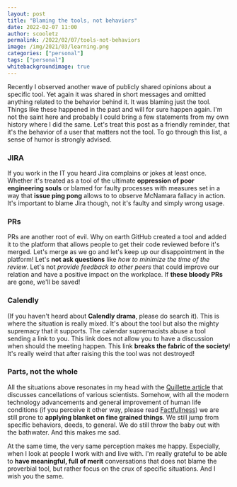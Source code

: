 ```yaml
---
layout: post
title: "Blaming the tools, not behaviors"
date: 2022-02-07 11:00
author: scooletz
permalink: /2022/02/07/tools-not-behaviors
image: /img/2021/03/learning.png
categories: ["personal"]
tags: ["personal"]
whitebackgroundimage: true
---
```


Recently I observed another wave of publicly shared opinions about a specific tool. Yet again it was shared in short messages and omitted anything related to the behavior behind it. It was blaming just the tool. Things like these happened in the past and will for sure happen again. I'm not the saint here and probably I could bring a few statements from my own history where I did the same. Let's treat this post as a friendly reminder, that it's the behavior of a user that matters not the tool. To go through this list, a sense of humor is strongly advised.

### JIRA

If you work in the IT you heard Jira complains or jokes at least once. Whether it's treated as a tool of the ultimate **oppression of poor engineering souls** or blamed for faulty processes with measures set in a way that **issue ping pong** allows to to observe McNamara fallacy in action. It's important to blame Jira though, not it's faulty and simply wrong usage.

### PRs

PRs are another root of evil. Why on earth GitHub created a tool and added it to the platform that allows people to get their code reviewed before it's merged. Let's merge as we go and let's keep up our disappointment in the platform! Let's **not ask questions** like _how to minimize the time of the review_. Let's not _provide feedback to other peers_ that could improve our relation and have a positive impact on the workplace. If **these bloody PRs** are gone, we'll be saved!

### Calendly

(If you haven't heard about **Calendly drama**, please do search it). This is where the situation is really mixed. It's about the tool but also the mighty supremacy that it supports. The calendar supremacists abuse a tool sending a link to you. This link does not allow you to have a discussion when should the meeting happen. This link **breaks the fabric of the society**! It's really weird that after raising this the tool was not destroyed!

### Parts, not the whole

All the situations above resonates in my head with the [Quillette article](https://quillette.com/2021/12/18/scientists-must-gain-the-courage-to-oppose-the-politicization-of-their-disciplines) that discusses cancellations of various scientists. Somehow, with all the modern technology advancements and general improvement of human life conditions (if you perceive it other way, please read [Factfullness](https://www.goodreads.com/book/show/34890015-factfulness)) we are still prone to **applying blanket on fine grained things**. We still jump from specific behaviors, deeds, to general. We do still throw the baby out with the bathwater. And this makes me sad.

At the same time, the very same perception makes me happy. Especially, when I look at people I work with and live with. I'm really grateful to be able to **have meaningful, full of merit** conversations that does not blame the proverbial tool, but rather focus on the crux of specific situations. And I wish you the same.
